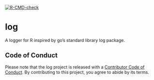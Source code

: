 
<!-- README.md is generated from README.Rmd. Please edit that file -->

<!-- badges: start -->

[![R-CMD-check](https://github.com/devOpifex/log/workflows/R-CMD-check/badge.svg)](https://github.com/devOpifex/log/actions)
<!-- badges: end -->

# log

A logger for R inspired by go’s standard library log package.

## Code of Conduct

Please note that the log project is released with a [Contributor Code of
Conduct](https://contributor-covenant.org/version/2/0/CODE_OF_CONDUCT.html).
By contributing to this project, you agree to abide by its terms.
